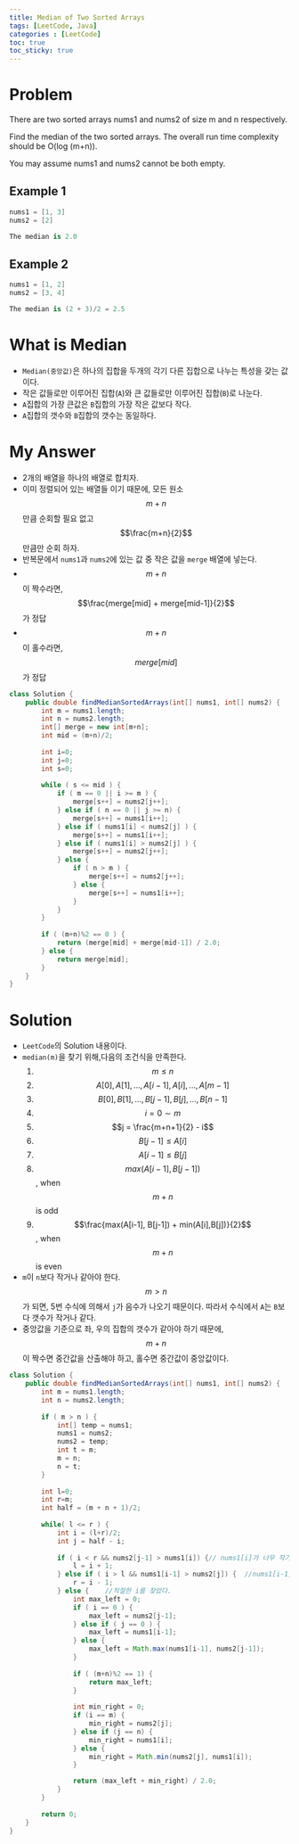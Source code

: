 ```yaml
---
title: Median of Two Sorted Arrays
tags: [LeetCode, Java]
categories : [LeetCode]
toc: true
toc_sticky: true
---
```


# Problem

There are two sorted arrays nums1 and nums2 of size m and n respectively.

Find the median of the two sorted arrays. The overall run time complexity should be O(log (m+n)).

You may assume nums1 and nums2 cannot be both empty.

## Example 1

```swift
nums1 = [1, 3]
nums2 = [2]

The median is 2.0
```

## Example 2

```swift
nums1 = [1, 2]
nums2 = [3, 4]

The median is (2 + 3)/2 = 2.5
```
# What is Median

* `Median(중앙값)`은 하나의 집합을 두개의 각기 다른 집합으로 나누는 특성을 갖는 값이다.
* 작은 값들로만 이루어진 집합(`A`)와  큰 값들로만 이루어진 집합(`B`)로 나눈다.
* `A`집합의 가장 큰값은 `B`집합의 가장 작은 값보다 작다.
* `A`집합의 갯수와 `B`집합의 갯수는 동일하다.

# My Answer

* 2개의 배열을 하나의 배열로 합치자.
* 이미 정렬되어 있는 배열들 이기 때문에, 모든 원소 $$m+n$$ 만큼 순회할 필요 없고 $$\frac{m+n}{2}$$ 만큼만 순회 하자.
* 반복문에서 `nums1`과 `nums2`에 있는 값 중 작은 값을 `merge` 배열에 넣는다.
* $$m+n$$이 짝수라면, $$\frac{merge[mid] + merge[mid-1]}{2}$$가 정답
* $$m+n$$이 홀수라면, $$merge[mid]$$가 정답

```java
class Solution {
    public double findMedianSortedArrays(int[] nums1, int[] nums2) {
        int m = nums1.length;
        int n = nums2.length;
        int[] merge = new int[m+n];
        int mid = (m+n)/2;
        
        int i=0;
        int j=0;
        int s=0;
        
        while ( s <= mid ) {            
            if ( m == 0 || i >= m ) {
                merge[s++] = nums2[j++];
            } else if ( n == 0 || j >= n) {
                merge[s++] = nums1[i++];
            } else if ( nums1[i] < nums2[j] ) {
                merge[s++] = nums1[i++];
            } else if ( nums1[i] > nums2[j] ) {
                merge[s++] = nums2[j++];
            } else {
                if ( n > m ) {
                    merge[s++] = nums2[j++];
                } else {
                    merge[s++] = nums1[i++];
                }
            }            
        }
   
        if ( (m+n)%2 == 0 ) {
            return (merge[mid] + merge[mid-1]) / 2.0;
        } else {
            return merge[mid];
        }        
    }
}
```


# Solution
  
* `LeetCode`의 Solution 내용이다.
* `median(m)`을 찾기 위해,다음의 조건식을 만족한다.     
    1. $$m \le n$$    
    2. $$A[0], A[1],..., A[i-1], A[i],..., A[m-1]$$
    3. $$B[0], B[1],..., B[j-1], B[j],..., B[n-1]$$
    4. $$i = 0 \sim m$$
    5. $$j = \frac{m+n+1}{2} - i$$
    6. $$B[j-1] \le A[i]$$
    7. $$A[i-1] \le B[j]$$
    8. $$max(A[i-1], B[j-1])$$, when $$m+n$$ is odd
    9. $$\frac{max(A[i-1], B[j-1]) + min(A[i],B[j])}{2}$$, when $$m+n$$ is even    
* `m`이 `n`보다 작거나 같아야 한다. $$m > n$$가 되면, 5번 수식에 의해서 `j`가 음수가 나오기 때문이다. 따라서 수식에서 `A`는 `B`보다 갯수가 작거나 같다.
* 중앙값을 기준으로 좌, 우의 집합의 갯수가 같아야 하기 때문에, $$m+n$$이 짝수면 중간값을 산출해야 하고, 홀수면 중간값이 중앙값이다.

```java
class Solution {
    public double findMedianSortedArrays(int[] nums1, int[] nums2) {
        int m = nums1.length;
        int n = nums2.length;
        
        if ( m > n ) {
            int[] temp = nums1;
            nums1 = nums2;
            nums2 = temp;
            int t = m;
            m = n;
            n = t;           
        }
        
        int l=0;
        int r=m;
        int half = (m + n + 1)/2;
        
        while( l <= r ) {
            int i = (l+r)/2;
            int j = half - i;
            
            if ( i < r && nums2[j-1] > nums1[i]) {// nums1[i]가 너무 작기 때문에, 다음 값을 찾기 위해서 증가 시켜준다.
                l = i + 1;
            } else if ( i > l && nums1[i-1] > nums2[j]) {  //nums1[i-1]이 너무 크기 때문에, 다음 값을 찾기 위해서 감소 시켜준다.
                r = i - 1;
            } else {    //적절한 i를 찾았다.
                int max_left = 0;
                if ( i == 0 ) {
                    max_left = nums2[j-1];
                } else if ( j == 0 ) {
                    max_left = nums1[i-1];
                } else {
                    max_left = Math.max(nums1[i-1], nums2[j-1]);
                }
                
                if ( (m+n)%2 == 1) {
                    return max_left;
                }
                
                int min_right = 0;
                if (i == m) {
                    min_right = nums2[j];
                } else if (j == n) { 
                    min_right = nums1[i];
                } else { 
                    min_right = Math.min(nums2[j], nums1[i]);
                }

                return (max_left + min_right) / 2.0;
            }
        }
        
        return 0;
    }
}
```


